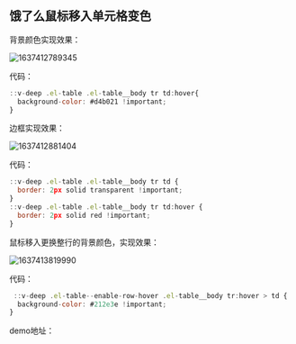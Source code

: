 ## 饿了么鼠标移入单元格变色

背景颜色实现效果：

![1637412789345](C:\Users\Administrator\AppData\Roaming\Typora\typora-user-images\1637412789345.png)

代码：

```js
::v-deep .el-table .el-table__body tr td:hover{
  background-color: #d4b021 !important;
}
```

边框实现效果：

![1637412881404](C:\Users\Administrator\AppData\Roaming\Typora\typora-user-images\1637412881404.png)

代码：

```js
::v-deep .el-table .el-table__body tr td {
  border: 2px solid transparent !important;
}
::v-deep .el-table .el-table__body tr td:hover {
  border: 2px solid red !important;
}
```

鼠标移入更换整行的背景颜色，实现效果：

![1637413819990](C:\Users\Administrator\AppData\Roaming\Typora\typora-user-images\1637413819990.png)

代码：

```js
 ::v-deep .el-table--enable-row-hover .el-table__body tr:hover > td {
  background-color: #212e3e !important;
}
```

demo地址：
